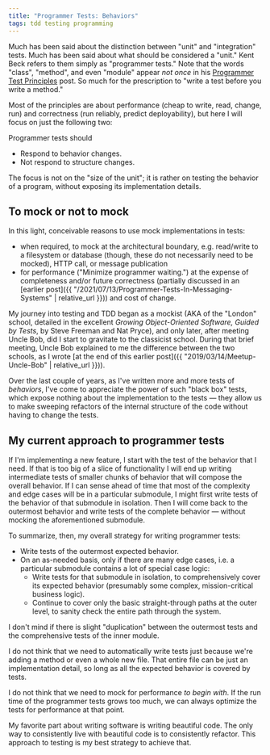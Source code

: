 ```yaml
---
title: "Programmer Tests: Behaviors"
tags: tdd testing programming
---
```


Much has been said about the distinction between "unit" and "integration" tests. Much has been said about what should be considered a "unit." Kent Beck refers to them simply as "programmer tests." Note that the words "class", "method", and even "module" appear _not once_ in his [Programmer Test Principles](https://medium.com/@kentbeck_7670/programmer-test-principles-d01c064d7934) post. So much for the prescription to "write a test before you write a method."

Most of the principles are about performance (cheap to write, read, change, run) and correctness (run reliably, predict deployability), but here I will focus on just the following two:

Programmer tests should

- Respond to behavior changes.
- Not respond to structure changes.

The focus is not on the "size of the unit"; it is rather on testing the behavior of a program, without exposing its implementation details.

## To mock or not to mock

In this light, conceivable reasons to use mock implementations in tests:

- when required, to mock at the architectural boundary, e.g. read/write to a filesystem or database (though, these do not necessarily need to be mocked), HTTP call, or message publication
- for performance ("Minimize programmer waiting.") at the expense of completeness and/or future correctness (partially discussed in an [earlier post]({{ "/2021/07/13/Programmer-Tests-In-Messaging-Systems" | relative_url }})) and cost of change.

My journey into testing and TDD began as a mockist (AKA of the "London" school, detailed in the excellent _Growing Object-Oriented Software, Guided by Tests_, by Steve Freeman and Nat Pryce), and only later, after meeting Uncle Bob, did I start to gravitate to the classicist school. During that brief meeting, Uncle Bob explained to me the difference between the two schools, as I wrote [at the end of this earlier post]({{ "2019/03/14/Meetup-Uncle-Bob" | relative_url }})).

Over the last couple of years, as I've written more and more tests of _behaviors_, I've come to appreciate the power of such "black box" tests, which expose nothing about the implementation to the tests — they allow us to make sweeping refactors of the internal structure of the code without having to change the tests.

## My current approach to programmer tests

If I'm implementing a new feature, I start with the test of the behavior that I need. If that is too big of a slice of functionality I will end up writing intermediate tests of smaller chunks of behavior that will compose the overall behavior. If I can sense ahead of time that most of the complexity and edge cases will be in a particular submodule, I might first write tests of the behavior of that submodule in isolation. Then I will come back to the outermost behavior and write tests of the complete behavior — without mocking the aforementioned submodule.

To summarize, then, my overall strategy for writing programmer tests:

- Write tests of the outermost expected behavior.
- On an as-needed basis, only if there are many edge cases, i.e. a particular submodule contains a lot of special case logic:
  - Write tests for that submodule in isolation, to comprehensively cover its expected behavior (presumably some complex, mission-critical business logic).
  - Continue to cover only the basic straight-through paths at the outer level, to sanity check the entire path through the system.

I don't mind if there is slight "duplication" between the outermost tests and the comprehensive tests of the inner module.

I do not think that we need to automatically write tests just because we're adding a method or even a whole new file. That entire file can be just an implementation detail, so long as all the expected behavior is covered by tests.

I do not think that we need to mock for performance _to begin with_. If the run time of the programmer tests grows too much, we can always optimize the tests for performance at that point.

My favorite part about writing software is writing beautiful code. The only way to consistently live with beautiful code is to consistently refactor. This approach to testing is my best strategy to achieve that.

